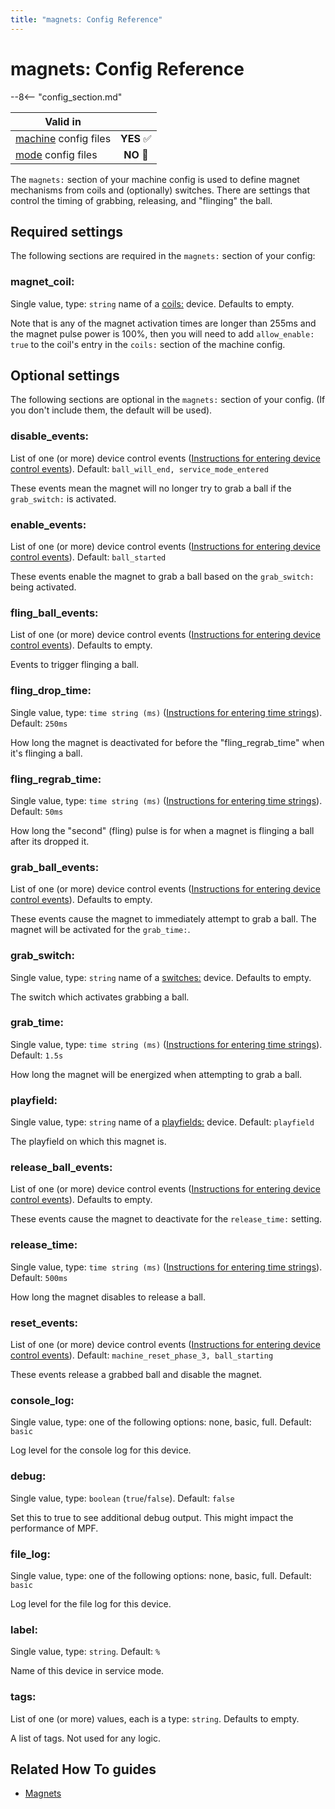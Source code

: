 ```yaml
---
title: "magnets: Config Reference"
---
```


# magnets: Config Reference

--8<-- "config_section.md"

| Valid in | |
|-----|:----:|
|[machine](instructions/machine_config.md) config files |**YES** :white_check_mark:|
|[mode](instructions/mode_config.md) config files|**NO** :no_entry_sign:|

The `magnets:` section of your machine config is used to define magnet
mechanisms from coils and (optionally) switches. There are settings that
control the timing of grabbing, releasing, and "flinging" the ball.

## Required settings

The following sections are required in the `magnets:` section of your
config:

### magnet_coil:

Single value, type: `string` name of a [coils:](coils.md) device. Defaults to empty.

Note that is any of the magnet activation times are longer than 255ms
and the magnet pulse power is 100%, then you will need to add
`allow_enable: true` to the coil's entry in the `coils:` section of the
machine config.

## Optional settings

The following sections are optional in the `magnets:` section of your
config. (If you don't include them, the default will be used).

### disable_events:

List of one (or more) device control events
([Instructions for entering device control events](instructions/device_control_events.md)). Default: `ball_will_end, service_mode_entered`

These events mean the magnet will no longer try to grab a ball if the
`grab_switch:` is activated.

### enable_events:

List of one (or more) device control events
([Instructions for entering device control events](instructions/device_control_events.md)). Default: `ball_started`

These events enable the magnet to grab a ball based on the
`grab_switch:` being activated.

### fling_ball_events:

List of one (or more) device control events
([Instructions for entering device control events](instructions/device_control_events.md)). Defaults to empty.

Events to trigger flinging a ball.

### fling_drop_time:

Single value, type: `time string (ms)`
([Instructions for entering time strings](instructions/time_strings.md)). Default: `250ms`

How long the magnet is deactivated for before the "fling_regrab_time"
when it's flinging a ball.

### fling_regrab_time:

Single value, type: `time string (ms)`
([Instructions for entering time strings](instructions/time_strings.md)). Default: `50ms`

How long the "second" (fling) pulse is for when a magnet is flinging a
ball after its dropped it.

### grab_ball_events:

List of one (or more) device control events
([Instructions for entering device control events](instructions/device_control_events.md)). Defaults to empty.

These events cause the magnet to immediately attempt to grab a ball. The
magnet will be activated for the `grab_time:`.

### grab_switch:

Single value, type: `string` name of a
[switches:](switches.md) device. Defaults to
empty.

The switch which activates grabbing a ball.

### grab_time:

Single value, type: `time string (ms)`
([Instructions for entering time strings](instructions/time_strings.md)). Default: `1.5s`

How long the magnet will be energized when attempting to grab a ball.

### playfield:

Single value, type: `string` name of a
[playfields:](playfields.md) device. Default:
`playfield`

The playfield on which this magnet is.

### release_ball_events:

List of one (or more) device control events
([Instructions for entering device control events](instructions/device_control_events.md)). Defaults to empty.

These events cause the magnet to deactivate for the `release_time:`
setting.

### release_time:

Single value, type: `time string (ms)`
([Instructions for entering time strings](instructions/time_strings.md)). Default: `500ms`

How long the magnet disables to release a ball.

### reset_events:

List of one (or more) device control events
([Instructions for entering device control events](instructions/device_control_events.md)). Default: `machine_reset_phase_3, ball_starting`

These events release a grabbed ball and disable the magnet.

### console_log:

Single value, type: one of the following options: none, basic, full.
Default: `basic`

Log level for the console log for this device.

### debug:

Single value, type: `boolean` (`true`/`false`). Default: `false`

Set this to true to see additional debug output. This might impact the
performance of MPF.

### file_log:

Single value, type: one of the following options: none, basic, full.
Default: `basic`

Log level for the file log for this device.

### label:

Single value, type: `string`. Default: `%`

Name of this device in service mode.

### tags:

List of one (or more) values, each is a type: `string`. Defaults to
empty.

A list of tags. Not used for any logic.

## Related How To guides

* [Magnets](../mechs/magnets/index.md)
